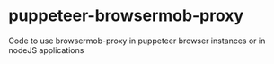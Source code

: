 # puppeteer-browsermob-proxy
Code to use browsermob-proxy in puppeteer browser instances or in nodeJS applications
